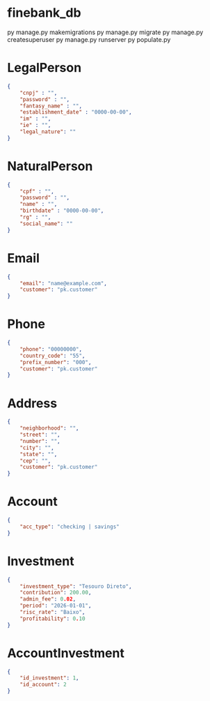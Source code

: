 # finebank_db
py manage.py makemigrations
py manage.py migrate
py manage.py createsuperuser
py manage.py runserver
py populate.py


# LegalPerson
```json
{
	"cnpj" : "",
	"password" : "",
	"fantasy_name" : "",
	"establishment_date" : "0000-00-00",
	"im" : "",
	"ie" : "",
	"legal_nature": ""
}
```

# NaturalPerson
```json
{
	"cpf" : "",
	"password" : "",
	"name" : "",
	"birthdate" : "0000-00-00",
	"rg" : "",
	"social_name": ""
}
```

# Email
```json
{
	"email": "name@example.com",
	"customer": "pk.customer"
}
```

# Phone
```json
{
	"phone": "00000000",
	"country_code": "55",
	"prefix_number": "000",
	"customer": "pk.customer"
}
```

# Address
```json
{
    "neighborhood": "",
    "street": "",
    "number": "",
    "city": "",
    "state": "",
    "cep": "",
    "customer": "pk.customer"
}
```

# Account
```json
{
	"acc_type": "checking | savings"
}
```

# Investment
```json
{
	"investment_type": "Tesouro Direto",
	"contribution": 200.00,
	"admin_fee": 0.02,
	"period": "2026-01-01",
	"risc_rate": "Baixo",
	"profitability": 0.10
}
```

# AccountInvestment
```json
{
	"id_investment": 1,
	"id_account": 2
}
```